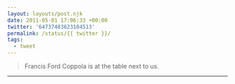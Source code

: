 ```yaml
---
layout: layouts/post.njk
date: 2011-05-01 17:06:33 +00:00
twitter: '64737483623104513'
permalink: /status/{{ twitter }}/
tags: 
  - tweet
---
```


> Francis Ford Coppola is at the table next to us.

---
